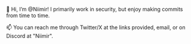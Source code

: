 👋  Hi, I’m @Niimir! I primarily work in security, but enjoy making commits from time to time.

📫  You can reach me through Twitter/X at the links provided, email, or on Discord at "Niimir".

<!---
Niimir/Niimir is a ✨ special ✨ repository because its `README.md` (this file) appears on your GitHub profile.
You can click the Preview link to take a look at your changes.
--->
